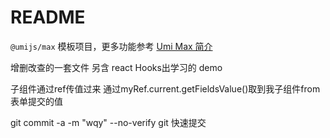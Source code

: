 # README

`@umijs/max` 模板项目，更多功能参考 [Umi Max 简介](https://next.umijs.org/zh-CN/docs/max/introduce)


增删改查的一套文件 另含 react Hooks出学习的 demo

子组件通过ref传值过来 通过myRef.current.getFieldsValue()取到我子组件from表单提交的值


git commit -a -m "wqy" --no-verify
git 快速提交
